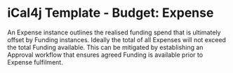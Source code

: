 # iCal4j Template - Budget: Expense

An Expense instance outlines the realised funding spend that is ultimately offset by Funding instances. Ideally the
total of all Expenses will not exceed the total Funding available. This can be mitigated by establishing an Approval
workflow that ensures agreed Funding is available prior to Expense fulfilment. 
